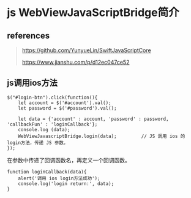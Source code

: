 # js WebViewJavaScriptBridge简介

## references

> https://github.com/YunyueLin/SwiftJavaScriptCore 
>
> https://www.jianshu.com/p/d12ec047ce52

## js调用ios方法

```
$("#login-btn").click(function(){
    let account = $('#account').val();
    let password = $('#password').val();

    let data = {'account' : account, 'password' : password, 'callbackFun' : 'loginCallback'};
    console.log (data);
    WebViewJavascriptBridge.login(data);         // JS 调用 ios 的 login方法，传递 JS 参数。
});
```

在参数中传递了回调函数名，再定义一个回调函数。

```
function loginCallback(data){
    alert('调用 ios login方法成功');
    console.log('login return:', data);
}
```

